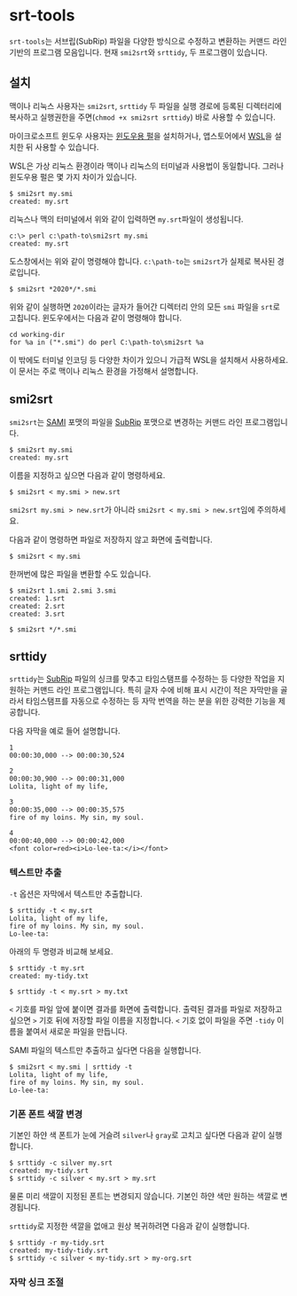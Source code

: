 # srt-tools

`srt-tools`는 서브립(SubRip) 파일을 다양한 방식으로 수정하고 변환하는 커맨드
라인 기반의 프로그램 모음입니다. 현재 `smi2srt`와 `srttidy`, 두 프로그램이
있습니다.

## 설치

맥이나 리눅스 사용자는 `smi2srt`, `srttidy` 두 파일을 실행 경로에 등록된
디렉터리에 복사하고 실행권한을 주면(`chmod +x smi2srt srttidy`) 바로 사용할
수 있습니다.

마이크로소프트 윈도우 사용자는 [윈도우용 펄](https://strawberryperl.com)을
설치하거나, 앱스토어에서 [WSL](https://apps.microsoft.com/store/detail/windows-subsystem-for-linux/9P9TQF7MRM4R?hl=en-us&gl=us)을 설치한 뒤 사용할 수 있습니다.

WSL은 가상 리눅스 환경이라 맥이나 리눅스의 터미널과 사용법이 동일합니다. 그러나
윈도우용 펄은 몇 가지 차이가 있습니다.

```
$ smi2srt my.smi
created: my.srt
```

리눅스나 맥의 터미널에서 위와 같이 입력하면 `my.srt`파일이 생성됩니다.

```
c:\> perl c:\path-to\smi2srt my.smi
created: my.srt
```

도스창에서는 위와 같이 명령해야 합니다. `c:\path-to`는 `smi2srt`가 실제로
복사된 경로입니다.

```
$ smi2srt *2020*/*.smi
```
위와 같이 실행하면 `2020`이라는 글자가 들어간 디렉터리 안의 모든 `smi` 파일을 
`srt`로 고칩니다. 윈도우에서는 다음과 같이 명령해야 합니다.

```
cd working-dir
for %a in ("*.smi") do perl C:\path-to\smi2srt %a
```
이 밖에도 터미널 인코딩 등 다양한 차이가 있으니 가급적 WSL을 설치해서
사용하세요. 이 문서는 주로 맥이나 리눅스 환경을 가정해서 설명합니다.

## smi2srt

`smi2srt`는 [SAMI](https://ko.wikipedia.org/wiki/SAMI) 포맷의 파일을 [SubRip](https://en.wikipedia.org/wiki/SubRip) 포맷으로 변경하는 커맨드 라인
프로그램입니다.

```
$ smi2srt my.smi
created: my.srt
```

이름을 지정하고 싶으면 다음과 같이 명령하세요.

```
$ smi2srt < my.smi > new.srt
```

`smi2srt my.smi > new.srt`가 아니라 `smi2srt < my.smi > new.srt`임에 주의하세요.

다음과 같이 명령하면 파일로 저장하지 않고 화면에 출력합니다.

```
$ smi2srt < my.smi
```

한꺼번에 많은 파일을 변환할 수도 있습니다.

```
$ smi2srt 1.smi 2.smi 3.smi
created: 1.srt
created: 2.srt
created: 3.srt
```

```
$ smi2srt */*.smi
```
## srttidy

`srttidy`는 [SubRip](https://en.wikipedia.org/wiki/SubRip) 파일의 싱크를 맞추고
타임스탬프를 수정하는 등 다양한 작업을 지원하는 커맨드 라인 프로그램입니다.
특히 글자 수에 비해 표시 시간이 적은 자막만을 골라서 타임스탬프를 자동으로 
수정하는 등 자막 번역을 하는 분을 위한 강력한 기능을 제공합니다.

다음 자막을 예로 들어 설명합니다.

```srt
1
00:00:30,000 --> 00:00:30,524

2
00:00:30,900 --> 00:00:31,000
Lolita, light of my life,

3
00:00:35,000 --> 00:00:35,575
fire of my loins. My sin, my soul.

4
00:00:40,000 --> 00:00:42,000
<font color=red><i>Lo-lee-ta:</i></font>
```

### 텍스트만 추출

`-t` 옵션은 자막에서 텍스트만 추출합니다.

```
$ srttidy -t < my.srt
Lolita, light of my life,
fire of my loins. My sin, my soul.
Lo-lee-ta:
```

아래의 두 명령과 비교해 보세요.

```
$ srttidy -t my.srt
created: my-tidy.txt
```

```
$ srttidy -t < my.srt > my.txt
```

`<` 기호를 파일 앞에 붙이면 결과를 화면에 출력합니다. 출력된 결과를 파일로 저장하고 싶으면 `>` 기호 뒤에 저장할 파일 이름을 지정합니다. `<` 기호 없이 파일을 
주면 `-tidy` 이름을 붙여서 새로운 파일을 만듭니다.

SAMI 파일의 텍스트만 추출하고 싶다면 다음을 실행합니다.
```
$ smi2srt < my.smi | srttidy -t
Lolita, light of my life,
fire of my loins. My sin, my soul.
Lo-lee-ta:
```

### 기폰 폰트 색깔 변경

기본인 하얀 색 폰트가 눈에 거슬려 `silver`나 `gray`로 고치고 싶다면 다음과 같이
실행합니다.

```
$ srttidy -c silver my.srt
created: my-tidy.srt
$ srttidy -c silver < my.srt > my.srt
```

물론 미리 색깔이 지정된 폰트는 변경되지 않습니다. 기본인 하얀 색만 원하는 색깔로
변경됩니다.

`srttidy`로 지정한 색깔을 없애고 원상 복귀하려면 다음과 같이 실행합니다.

```
$ srttidy -r my-tidy.srt
created: my-tidy-tidy.srt
$ srttidy -c silver < my-tidy.srt > my-org.srt
```

### 자막 싱크 조절



	
